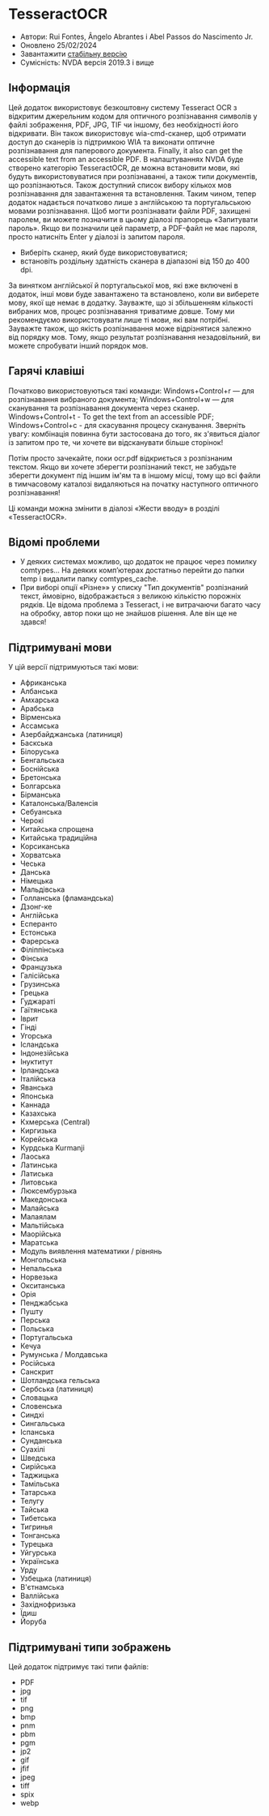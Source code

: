 # TesseractOCR


* Автори: Rui Fontes, Ângelo Abrantes і Abel Passos do Nascimento Jr.
* Оновлено 25/02/2024
* Завантажити [стабільну версію][1]
* Сумісність: NVDA версія 2019.3 і вище


## Інформація

Цей додаток використовує безкоштовну систему Tesseract OCR з відкритим джерельним кодом для оптичного розпізнавання символів у файлі зображення, PDF, JPG, TIF чи іншому, без необхідності його відкривати.
Він також використовує wia-cmd-сканер, щоб отримати доступ до сканерів із підтримкою WIA та виконати оптичне розпізнавання для паперового документа.
Finally, it also can get the accessible text from an accessible PDF.
В налаштуваннях NVDA буде створено категорію TesseractOCR, де можна встановити мови, які будуть використовуватися при розпізнаванні, а також типи документів, що розпізнаються.
Також доступний список вибору кількох мов розпізнавання для завантаження та встановлення. Таким чином, тепер додаток надається початково лише з англійською та португальською мовами розпізнавання.
Щоб могти розпізнавати файли PDF, захищені паролем, ви можете позначити в цьому діалозі прапорець «Запитувати пароль».
Якщо ви позначили цей параметр, а PDF-файл не має пароля, просто натисніть Enter у діалозі із запитом пароля.
- Виберіть сканер, який буде використовуватися;
- встановіть роздільну здатність сканера в діапазоні від 150 до 400 dpi.

За винятком англійської й португальської мов, які вже включені в додаток, інші мови буде завантажено та встановлено, коли ви виберете мову, якої ще немає в додатку.
Зауважте, що зі збільшенням кількості вибраних мов, процес розпізнавання триватиме довше.
Тому ми рекомендуємо використовувати лише ті мови, які вам потрібні.
Зауважте також, що якість розпізнавання може відрізнятися залежно від порядку мов.
Тому, якщо результат розпізнавання незадовільний, ви можете спробувати інший порядок мов.


## Гарячі клавіші

Початково використовуються такі команди:
Windows+Control+r — для розпізнавання вибраного документа;
Windows+Control+w — для сканування та розпізнавання документа через сканер.
Windows+Control+t - To get the text from an accessible PDF;
Windows+Control+c - для скасування процесу сканування.
Зверніть увагу: комбінація повинна бути застосована до того, як з'явиться діалог із запитом про те, чи хочете ви відсканувати більше сторінок!

Потім просто зачекайте, поки ocr.pdf відкриється з розпізнаним текстом.
Якщо ви хочете зберегти розпізнаний текст, не забудьте зберегти документ під іншим ім'ям та в іншому місці, тому що всі файли в тимчасовому каталозі видаляються на початку наступного оптичного розпізнавання!

Ці команди можна змінити в діалозі «Жести вводу» в розділі «TesseractOCR».


## Відомі проблеми

* У деяких системах можливо, що додаток не працює через помилку comtypes...
На деяких комп’ютерах достатньо перейти до папки temp і видалити папку comtypes_cache.
* При виборі опції «Різне»» у списку "Тип документів" розпізнаний текст, ймовірно, відображається з великою кількістю порожніх рядків.
Це відома проблема з Tesseract, і не витрачаючи багато часу на обробку, автор поки що не знайшов рішення. Але він ще не здався!


## Підтримувані мови

У цій версії підтримуються такі мови:
* Африканська
* Албанська
* Амхарська
* Арабська
* Вірменська
* Ассамська
* Азербайджанська (латиниця)
* Баскська
* Білоруська
* Бенгальська
* Боснійська
* Бретонська
* Болгарська
* Бірманська
* Каталонська/Валенсія
* Себуанська
* Черокі
* Китайська спрощена
* Китайська традиційна
* Корсиканська
* Хорватська
* Чеська
* Данська
* Німецька
* Мальдівська
* Голланська (фламандська)
* Дзонг-ке
* Англійська
* Есперанто
* Естонська
* Фарерська
* Філіппінська
* Фінська
* Французька
* Галісійська
* Грузинська
* Грецька
* Гуджараті
* Гаїтянська
* Іврит
* Гінді
* Угорська
* Ісландська
* Індонезійська
* Інуктитут
* Ірландська
* Італійська
* Яванська
* Японська
* Каннада
* Казахська
* Кхмерська (Central)
* Киргизька
* Корейська
* Курдська Kurmanji
* Лаоська
* Латинська
* Латиська
* Литовська
* Люксембурзька
* Македонська
* Малайська
* Малаялам
* Мальтійська
* Маорійська
* Маратська
* Модуль виявлення математики / рівнянь
* Монгольська
* Непальська
* Норвезька
* Окситанська
* Орія
* Пенджабська
* Пушту
* Перська
* Польська
* Португальська
* Кечуа
* Румунська / Молдавська
* Російська
* Санскрит
* Шотландська гельська
* Сербська (латиниця)
* Словацька
* Словенська
* Синдхі
* Сингальська
* Іспанська
* Сунданська
* Суахілі
* Шведська
* Сирійська
* Таджицька
* Тамільська
* Татарська
* Телугу
* Тайська
* Тибетська
* Тигринья
* Тонганська
* Турецька
* Уйгурська
* Українська
* Урду
* Узбецька (латиниця)
* В'єтнамська
* Валлійська
* Західнофризька
* Їдиш
* Йоруба



## Підтримувані типи зображень

Цей додаток підтримує такі типи файлів:
* PDF
* jpg
* tif
* png
* bmp
* pnm
* pbm
* pgm
* jp2
* gif
* jfif
* jpeg
* tiff
* spix
* webp


[1]: https://github.com/ruifontes/tesseractOCR/releases/download/2024.02.25/tesseractOCR-2024.02.25.nvda-addon
